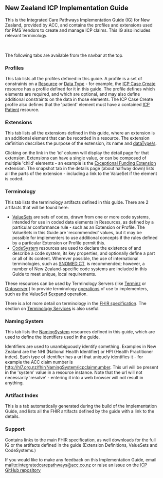 
## New Zealand ICP Implementation Guide

This is the Integrated Care Pathways Implementation Guide (IG) for New Zealand, provided by ACC, and contains the profiles and extensions used for PMS Vendors to create and manage ICP claims.  This IG also includes relevant terminology.

\
\
The following tabs are available from the navbar at the top.  

### Profiles

This tab lists all the profiles defined in this guide. A profile is a set of constraints on a [Resource](http://hl7.org/fhir/resourcelist.html) or [Data Type](http://hl7.org/fhir/datatypes.html) - for example, the [ICP Case Create](StructureDefinition-acc-icp-case-create.html) resource has a profile defined for it in this guide. The profile defines which elements are required, and which are optional, and may also define additional constraints on the data in those elements. The ICP Case Create profile also defines that the 'patient' element must have a contained [ICP Patient](http://hl7.org.nz/fhir/StructureDefinition/acc-icp-patient) resource.

### Extensions

This tab lists all the extensions defined in this guide, where an extension is an additional element that can be recorded in a resource. The extension definition describes the purpose of the extension, its name and [dataType/s](http://hl7.org/fhir/datatypes.html).

Clicking on the link in the 'id' column will display the detail page for that extension. Extensions can have a single value, or can be composed of multiple 'child' elements - an example is the [Exceptional Funding Extension](StructureDefinition-acc-icp-exceptional-funding.html) extension. The snapshot tab in the details page (about halfway down) lists all the parts of the extension - including a link to the ValueSet if the element is coded.

### Terminology

This tab lists the terminology artifacts defined in this guide. There are 2 artifacts that will be found here:

* [ValueSets](http://hl7.org/fhir/valueset.html) are sets of codes, drawn from one or more code systems, intended for use in coded data elements in Resources, as defined by a particular conformance rule - such as an Extension or Profile. The ValueSets in this Guide are 'recommended' values, but it may be possible for implementers to use additional concepts if the rules defined by a particular Extension or Profile permit this.
* [CodeSystem](http://hl7.org/fhir/codesystem.html) resources are used to declare the existence of and describe a code system, its key properties, and optionally define a part or all of its content. Wherever possible, the use of international terminologies, such as [SNOMED CT](https://www.snomed.org/), is recommended; however, a number of New Zealand-specific code systems are included in this Guide to meet unique, local requirements.

These resources can be used by Terminology Servers (like [Terminz](https://terminz-itp.azurewebsites.net/) or [Ontoserver](https://aehrc.com/ontoserver/) ) to provide terminology [operations](http://hl7.org/fhir/operations.html) of use to implementers, such as the ValueSet [$expand](http://hl7.org/fhir/valueset-operation-expand.html) operation.

There is a lot more detail on terminology in the [FHIR specification](http://hl7.org/fhir/terminology-module.html). The section on [Terminology Services](http://hl7.org/fhir/terminology-service.html) is also useful.

### Naming System

This tab lists the [NamingSystem](http://hl7.org/fhir/namingsystem.html) resources defined in this guide, which are used to define the identifiers used in the guide.

Identifiers are used to unambiguously identify something. Examples in New Zealand are the NHI (National Health Identifier) or HPI (Health Practitioner index). Each type of identifier has a url that uniquely identifies it - for example the ACC claim number is http://hl7.org.nz/fhir/NamingSystem/icpclaimnumber. This url will be present in the 'system' value in a resource instance. Note that the url will not necessarily 'resolve' - entering it into a web browser will not result in anything.

### Artifact Index

This is a tab automatically generated during the build of the Implementation Guide, and lists all the FHIR artifacts defined by the guide with a link to the details.

### Support

Contains links to the main FHIR specification, as well downloads for the full IG or the artifacts defined in the guide (Extension Definitions, ValueSets and CodeSystems.)

If you would like to make any feedback on this Implementation Guide, email <mailto:integratedcarepathways@acc.co.nz> or raise an issue on the [ICP GitHub repository](https://github.com/acc-fhir-publisher/icp)
